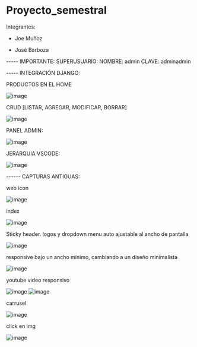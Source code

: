 # Proyecto_semestral

Integrantes: 

- Joe Muñoz

- José Barboza

----- IMPORTANTE:
SUPERUSUARIO: 
NOMBRE: admin
CLAVE: adminadmin


----- INTEGRACIÓN DJANGO:

PRODUCTOS EN EL HOME

![image](https://user-images.githubusercontent.com/101838235/173993254-17ad3174-d73e-492f-a5ef-c7349840f2e6.png)

CRUD [LISTAR, AGREGAR, MODIFICAR, BORRAR]

![image](https://user-images.githubusercontent.com/101838235/173993370-1ac3dcc4-a360-4be1-8651-4b6bb13ee001.png)

PANEL ADMIN:

![image](https://user-images.githubusercontent.com/101838235/173993456-9d93540c-d45d-4887-be6b-e0212a77cd0e.png)

JERARQUIA VSCODE:

![image](https://user-images.githubusercontent.com/101838235/173993674-0e177d54-03ed-4f56-a13d-c64c2816c502.png)



------ CAPTURAS ANTIGUAS:

web icon

![image](https://user-images.githubusercontent.com/101838235/163073672-ef92f21a-14b3-4932-aa5f-b8060a407d9f.png)


index

![image](https://user-images.githubusercontent.com/101838235/163073506-9c77ee64-f770-4cb1-83fd-8066cd0800d6.png)


Sticky header. logos y dropdown menu auto ajustable al ancho de pantalla

![image](https://user-images.githubusercontent.com/101838235/163073168-e2367a05-34bd-4b8a-92e5-453b46c043d3.png)


responsive bajo un ancho mínimo, cambiando a un diseño minimalista

![image](https://user-images.githubusercontent.com/101838235/163073425-dd6a82b9-18a4-415c-b60e-3ec1baf15726.png)


youtube video responsivo

![image](https://user-images.githubusercontent.com/101838235/163073571-e55e96ee-c2ba-4e37-b1c7-75804db5aaae.png)
![image](https://user-images.githubusercontent.com/101838235/163073602-d2616372-801c-490c-8ee2-0a7031bdf7f7.png)


carrusel

![image](https://user-images.githubusercontent.com/101838235/163073760-e71e8142-aa37-4a24-92b1-2652d2d9d67f.png)


click en img

![image](https://user-images.githubusercontent.com/101838235/163073785-9cc7e1cf-77da-4b79-b5f9-332a35dd8e7a.png)
